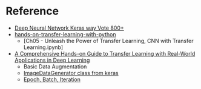 # Reference

* [Deep Neural Network Keras way Vote 800+](https://www.kaggle.com/poonaml/deep-neural-network-keras-way)
* [hands-on-transfer-learning-with-python](https://github.com/dipanjanS/hands-on-transfer-learning-with-python)
  + [Ch05 - Unleash the Power of Transfer Learning, CNN with Transfer Learning.ipynb]
* [A Comprehensive Hands-on Guide to Transfer Learning with Real-World Applications in Deep Learning](https://towardsdatascience.com/a-comprehensive-hands-on-guide-to-transfer-learning-with-real-world-applications-in-deep-learning-212bf3b2f27a)
  + Basic Data Augmentation
  + [ImageDataGenerator class from keras](https://keras.io/api/preprocessing/image/)
  + [Epoch, Batch, Iteration](https://codertw.com/%E7%A8%8B%E5%BC%8F%E8%AA%9E%E8%A8%80/557816/)

